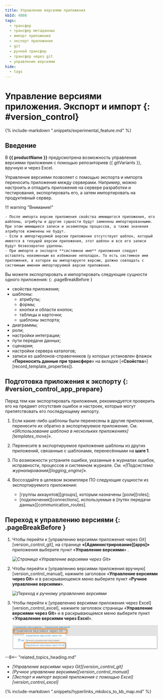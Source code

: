 ```yaml
---
title: Управление версиями приложения
kbId: 4808
tags:
  - трансфер
  - трансфер метаданных
  - импорт приложения
  - экспорт приложения
  - git
  - ручной трансфер
  - трансфер через git
  - управление версиями
hide:
  - tags
---
```


# Управление версиями приложения. Экспорт и импорт {: #version_control}

{% include-markdown ".snippets/experimental_feature.md" %}

## Введение

В **{{ productName }}** предусмотрена возможность управления версиями приложения с помощью репозиториев {{ gitVariants }}, вручную и через Excel.

Управление версиями позволяет с помощью экспорта и импорта переносить приложения между серверами. Например, можно настроить и отладить приложение на сервере разработки и тестирования, экспортировать его, а затем импортировать на продуктивный сервер.

<!--version-control-warning-start-->
!!! warning "Внимание!"

    - После импорта версии приложения свойства имеющегося приложения, его шаблоны, атрибуты и другие сущности будут заменены импортированными. При этом имеющиеся записи и экземпляры процессов, а также значения атрибутов изменены не будут.
    - Если в импортируемой версии приложении отсутствует шаблон, который имеется в текущей версии приложения, этот шаблон и все его записи будут безвозвратно удалены.
    - При импорте и экспорте **системное имя** приложения следует оставлять неизменным во избежание неполадок. То есть системное имя приложения, в которое вы импортируете версию, должно совпадать с системным именем импортируемой версии приложения.
<!--version-control-warning-end-->

Вы можете экспортировать и импортировать следующие сущности одного приложения:
{: .pageBreakBefore }

- свойства приложения;
- шаблоны:
    - атрибуты;
    - формы;
    - кнопки и области кнопок;
    - таблицы и карточки;
    - шаблоны экспорта;
- диаграммы;
- роли;
- настройки интеграции;
- пути передачи данных;
- сценарии;
- настройки сервера каталогов;
- записи из шаблонов-справочников (у которых установлен флажок «**Переносить данные при трансфере**» на вкладке [«**Свойства**»][record_template_properties]).

## Подготовка приложения к экспорту {: #version_control_app_prepare}

Перед тем как экспортировать приложения, рекомендуется проверить его на предмет отсутствия ошибок и настроек, которые могут препятствовать его последующему импорту.

1. Если какие-либо шаблоны были перенесены в другие приложения, перенесите их обратно в экспортируемое приложение. См. *«[Использование шаблона в нескольких приложениях][templates_move]»*.
2. Перенесите в экспортируемое приложение шаблоны из других приложений, связанные с шаблонами, перенесёнными на **шаге 1**.
3. По возможности устраните ошибки, указанные в журналах ошибок, исправности, процессов и системном журнале. *См. «[Подсистема журналирования][logging_engine]».*
4. Воссоздайте в целевом экземпляре ПО следующие сущности из экспортируемого приложения:

    - [группы аккаунтов][groups], которым назначены [роли][roles];
    - [подключения][connections], используемые в [путях передачи данных][communication_routes].

## Переход к управлению версиями {: .pageBreakBefore }

1. Чтобы перейти к [управлению версиями приложения через Git][version_control_git], на странице **«[Администрирование][apps]»** приложения выберите пункт «**Управление версиями**» <i class="fa-light fa-code-branch"></i>.

    _![Страница «Управление версиями через Git»](img/version_control_git.png)_

2. Чтобы перейти к [управлению версиями приложения вручную][version_control_manual], нажмите заголовок «**Управление версиями через Git**» и в раскрывающемся меню выберите пункт «**Ручное управление версиями**».

    _![Переход к ручному управлению версиями](img/verstion_control_switch_to_manual.png)_

3. Чтобы перейти к [управлению версиями приложения через Excel][version_control_excel], нажмите заголовок страницы «**Управление версиями через Git**» и в раскрывающемся меню выберите пункт «**Управление версиями через Excel**».

    _![Переход к управлению версиями через Excel](img/excel_version_control_switch_to_excel.png)_

<div class="relatedTopics" markdown="block">

--8<-- "related_topics_heading.md"

- _[Управление версиями через Git][version_control_git]_
- _[Ручное управление версиями][version_control_manual]_
- _[Экспорт и импорт версий приложения с помощью Excel][version_control_excel]_

</div>

{% include-markdown ".snippets/hyperlinks_mkdocs_to_kb_map.md" %}
